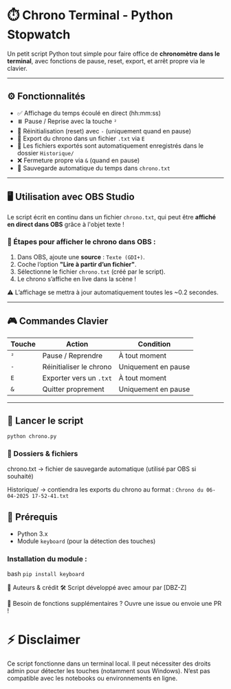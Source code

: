 # ⏱️ Chrono Terminal - Python Stopwatch

Un petit script Python tout simple pour faire office de **chronomètre dans le terminal**, avec fonctions de pause, reset, export, et arrêt propre via le clavier.

---

## ⚙️ Fonctionnalités

- ✅ Affichage du temps écoulé en direct (hh:mm:ss)
- ⏸️ Pause / Reprise avec la touche `²`
- 🔄 Réinitialisation (reset) avec `-` (uniquement quand en pause)
- 💾 Export du chrono dans un fichier `.txt` via `E`
- 📁 Les fichiers exportés sont automatiquement enregistrés dans le dossier `Historique/`
- ❌ Fermeture propre via `&` (quand en pause)
- 📌 Sauvegarde automatique du temps dans `chrono.txt`

---

## 🖥️ Utilisation avec OBS Studio

Le script écrit en continu dans un fichier `chrono.txt`, qui peut être **affiché en direct dans OBS** grâce à l'objet texte !

### 🔧 Étapes pour afficher le chrono dans OBS :

1. Dans OBS, ajoute une **source** : `Texte (GDI+)`.
2. Coche l’option **"Lire à partir d’un fichier"**.
3. Sélectionne le fichier `chrono.txt` (créé par le script).
4. Le chrono s’affiche en live dans la scène ! 

⚠️ L’affichage se mettra à jour automatiquement toutes les ~0.2 secondes.

---

## 🎮 Commandes Clavier

| Touche | Action                      | Condition              |
|--------|-----------------------------|------------------------|
| `²`    | Pause / Reprendre           | À tout moment          |
| `-`    | Réinitialiser le chrono     | Uniquement en pause    |
| `E`    | Exporter vers un `.txt`     | À tout moment          |
| `&`    | Quitter proprement          | Uniquement en pause    |

---

## 🚀 Lancer le script
``python chrono.py``

### 📁 Dossiers & fichiers
chrono.txt → fichier de sauvegarde automatique (utilisé par OBS si souhaité)

Historique/ → contiendra les exports du chrono au format :
``Chrono du 06-04-2025 17-52-41.txt``

## 🧪 Prérequis

- Python 3.x
- Module `keyboard` (pour la détection des touches)

### Installation du module :
bash
```pip install keyboard```

🧠 Auteurs & crédit
🛠️ Script développé avec amour par [DBZ-Z]

💬 Besoin de fonctions supplémentaires ? Ouvre une issue ou envoie une PR !

# ⚡ Disclaimer
Ce script fonctionne dans un terminal local. Il peut nécessiter des droits admin pour détecter les touches (notamment sous Windows). N’est pas compatible avec les notebooks ou environnements en ligne.
